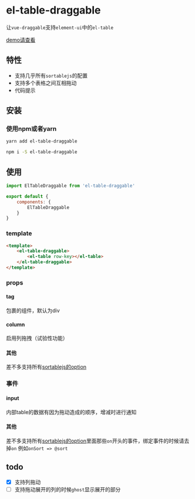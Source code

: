 # el-table-draggable

让`vue-draggable`支持`element-ui`中的`el-table`

[demo请查看](https://www.mizuka.top/el-table-draggable/)

## 特性

- 支持几乎所有`sortablejs`的配置
- 支持多个表格之间互相拖动
- 代码提示

## 安装

### 使用npm或者yarn

```bash
yarn add el-table-draggable

npm i -S el-table-draggable
```

## 使用

```js
import ElTableDraggable from 'el-table-draggable'

export default {
    components: {
        ElTableDraggable
    }
}
```

### template

```html
<template>
    <el-table-draggable>
        <el-table row-key></el-table>
    </el-table-draggable>
</template>
```

### props

#### tag

包裹的组件，默认为div

#### column

启用列拖拽（试验性功能）

#### 其他

差不多支持所有[sortablejs的option](https://github.com/SortableJS/Sortable#options)

### 事件

#### input

内部table的数据有因为拖动造成的顺序，增减时进行通知

#### 其他

差不多支持所有[sortablejs的option](https://github.com/SortableJS/Sortable#options)里面那些`on`开头的事件，绑定事件的时候请去掉`on` 例如`onSort => @sort`

## todo

- [x] 支持列拖动  
- [ ] 支持拖动展开的列的时候`ghost`显示展开的部分
